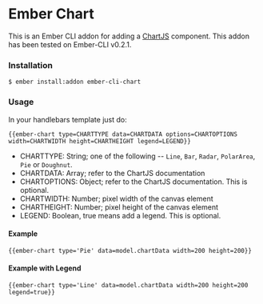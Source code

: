 # Ember Chart

This is an Ember CLI addon for adding a [ChartJS](http://www.chartjs.org/) component. This addon has been tested on Ember-CLI v0.2.1.

### Installation

```
$ ember install:addon ember-cli-chart
```

### Usage

In your handlebars template just do:

```
{{ember-chart type=CHARTTYPE data=CHARTDATA options=CHARTOPTIONS width=CHARTWIDTH height=CHARTHEIGHT legend=LEGEND}}
```

* CHARTTYPE: String; one of the following -- `Line`, `Bar`, `Radar`, `PolarArea`, `Pie` or `Doughnut`.
* CHARTDATA: Array; refer to the ChartJS documentation
* CHARTOPTIONS: Object; refer to the ChartJS documentation. This is optional.
* CHARTWIDTH: Number; pixel width of the canvas element
* CHARTHEIGHT: Number; pixel height of the canvas element
* LEGEND: Boolean, true means add a legend. This is optional.

#### Example

```
{{ember-chart type='Pie' data=model.chartData width=200 height=200}}
```

#### Example with Legend

```
{{ember-chart type='Line' data=model.chartData width=200 height=200 legend=true}}
```
